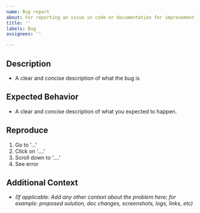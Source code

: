 ```yaml
---
name: Bug report
about: For reporting an issue in code or documentation for improvement
title: ''
labels: Bug
assignees: ''

---
```


## Description

- A clear and concise description of what the bug is

## Expected Behavior

- A clear and concise description of what you expected to happen.

## Reproduce

1. Go to '...'
2. Click on '....'
3. Scroll down to '....'
4. See error

## Additional Context

- _(If applicable: Add any other context about the problem here; for example: proposed solution, doc changes, screenshots, logs, links, etc)_
